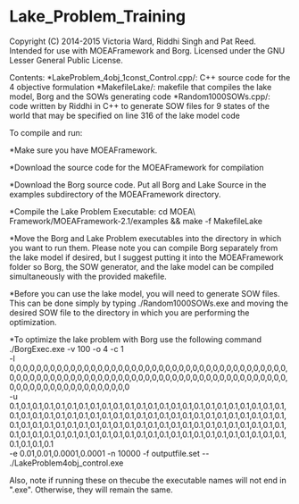 Lake_Problem_Training
=====================

Copyright (C) 2014-2015 Victoria Ward, Riddhi Singh and Pat Reed. Intended for use with MOEAFramework and Borg. Licensed under the GNU Lesser General Public License.

Contents: 
*LakeProblem_4obj_1const_Control.cpp/: C++ source code for the 4 objective formulation
*MakefileLake/: makefile that compiles the lake model, Borg and the SOWs generating code
*Random1000SOWs.cpp/: code written by Riddhi in C++ to generate SOW files for 9 states of the world
that may be specified on line 316 of the lake model code

To compile and run:

*Make sure you have MOEAFramework. 

*Download the source code for the MOEAFramework for compilation

*Download the Borg source code. Put all Borg and Lake Source in the examples subdirectory of the MOEAFramework directory.

*Compile the Lake Problem Executable: cd MOEA\ Framework/MOEAFramework-2.1/examples && make -f MakefileLake

*Move the Borg and Lake Problem executables into the directory in which you want to run them.  Please note you can compile Borg 
separately from the lake model if desired, but I suggest putting it into the MOEAFramework folder so Borg, the SOW generator, and the lake model can be compiled 
simultaneously with the provided makefile.   

*Before you can use the lake model, you will need to generate SOW files.  This can be done simply by typing
./Random1000SOWs.exe and moving the desired SOW file to the directory in which you are performing the optimization.

*To optimize the lake problem with Borg use the following command
./BorgExec.exe -v 100 -o 4 -c 1 \
	-l 0,0,0,0,0,0,0,0,0,0,0,0,0,0,0,0,0,0,0,0,0,0,0,0,0,0,0,0,0,0,0,0,0,0,0,0,0,0,0,0,0,0,0,0,0,0,0,0,0,0,0,0,0,0,0,0,0,0,0,0,0,0,0,0,0,0,0,0,0,0,0,0,0,0,0,0,0,0,0,0,0,0,0,0,0,0,0,0,0,0,0,0,0,0,0,0,0,0,0,0 \
	-u 0.1,0.1,0.1,0.1,0.1,0.1,0.1,0.1,0.1,0.1,0.1,0.1,0.1,0.1,0.1,0.1,0.1,0.1,0.1,0.1,0.1,0.1,0.1,0.1,0.1,0.1,0.1,0.1,0.1,0.1,0.1,0.1,0.1,0.1,0.1,0.1,0.1,0.1,0.1,0.1,0.1,0.1,0.1,0.1,0.1,0.1,0.1,0.1,0.1,0.1,0.1,0.1,0.1,0.1,0.1,0.1,0.1,0.1,0.1,0.1,0.1,0.1,0.1,0.1,0.1,0.1,0.1,0.1,0.1,0.1,0.1,0.1,0.1,0.1,0.1,0.1,0.1,0.1,0.1,0.1,0.1,0.1,0.1,0.1,0.1,0.1,0.1,0.1,0.1,0.1,0.1,0.1,0.1,0.1,0.1,0.1,0.1,0.1,0.1,0.1 \
	-e 0.01,0.01,0.0001,0.0001 -n 10000 -f outputfile.set -- ./LakeProblem4obj_control.exe

Also, note if running these on thecube the executable names will not end in ".exe".  Otherwise, they will remain the same. 


